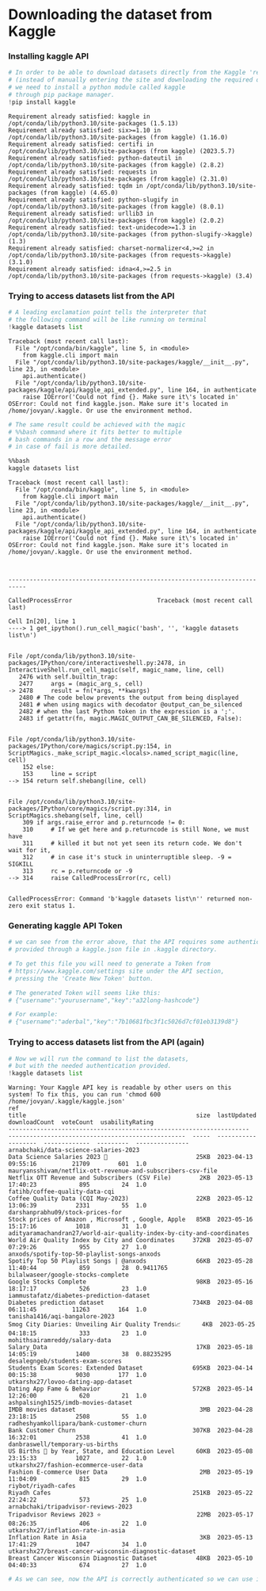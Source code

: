 # Downloading the dataset from Kaggle

### Installing kaggle API


```python
# In order to be able to download datasets directly from the Kaggle 'repo'
# (instead of manually entering the site and downloading the required data),
# we need to install a python module called kaggle
# through pip package manager.
!pip install kaggle
```

    Requirement already satisfied: kaggle in /opt/conda/lib/python3.10/site-packages (1.5.13)
    Requirement already satisfied: six>=1.10 in /opt/conda/lib/python3.10/site-packages (from kaggle) (1.16.0)
    Requirement already satisfied: certifi in /opt/conda/lib/python3.10/site-packages (from kaggle) (2023.5.7)
    Requirement already satisfied: python-dateutil in /opt/conda/lib/python3.10/site-packages (from kaggle) (2.8.2)
    Requirement already satisfied: requests in /opt/conda/lib/python3.10/site-packages (from kaggle) (2.31.0)
    Requirement already satisfied: tqdm in /opt/conda/lib/python3.10/site-packages (from kaggle) (4.65.0)
    Requirement already satisfied: python-slugify in /opt/conda/lib/python3.10/site-packages (from kaggle) (8.0.1)
    Requirement already satisfied: urllib3 in /opt/conda/lib/python3.10/site-packages (from kaggle) (2.0.2)
    Requirement already satisfied: text-unidecode>=1.3 in /opt/conda/lib/python3.10/site-packages (from python-slugify->kaggle) (1.3)
    Requirement already satisfied: charset-normalizer<4,>=2 in /opt/conda/lib/python3.10/site-packages (from requests->kaggle) (3.1.0)
    Requirement already satisfied: idna<4,>=2.5 in /opt/conda/lib/python3.10/site-packages (from requests->kaggle) (3.4)


### Trying to access datasets list from the API


```python
# A leading exclamation point tells the interpreter that
# the following command will be like running on terminal
!kaggle datasets list
```

    Traceback (most recent call last):
      File "/opt/conda/bin/kaggle", line 5, in <module>
        from kaggle.cli import main
      File "/opt/conda/lib/python3.10/site-packages/kaggle/__init__.py", line 23, in <module>
        api.authenticate()
      File "/opt/conda/lib/python3.10/site-packages/kaggle/api/kaggle_api_extended.py", line 164, in authenticate
        raise IOError('Could not find {}. Make sure it\'s located in'
    OSError: Could not find kaggle.json. Make sure it's located in /home/jovyan/.kaggle. Or use the environment method.



```python
# The same result could be achieved with the magic
# %%bash command where it fits better to multiple
# bash commands in a row and the message error
# in case of fail is more detailed.
```


```bash
%%bash
kaggle datasets list
```

    Traceback (most recent call last):
      File "/opt/conda/bin/kaggle", line 5, in <module>
        from kaggle.cli import main
      File "/opt/conda/lib/python3.10/site-packages/kaggle/__init__.py", line 23, in <module>
        api.authenticate()
      File "/opt/conda/lib/python3.10/site-packages/kaggle/api/kaggle_api_extended.py", line 164, in authenticate
        raise IOError('Could not find {}. Make sure it\'s located in'
    OSError: Could not find kaggle.json. Make sure it's located in /home/jovyan/.kaggle. Or use the environment method.



    ---------------------------------------------------------------------------

    CalledProcessError                        Traceback (most recent call last)

    Cell In[20], line 1
    ----> 1 get_ipython().run_cell_magic('bash', '', 'kaggle datasets list\n')


    File /opt/conda/lib/python3.10/site-packages/IPython/core/interactiveshell.py:2478, in InteractiveShell.run_cell_magic(self, magic_name, line, cell)
       2476 with self.builtin_trap:
       2477     args = (magic_arg_s, cell)
    -> 2478     result = fn(*args, **kwargs)
       2480 # The code below prevents the output from being displayed
       2481 # when using magics with decodator @output_can_be_silenced
       2482 # when the last Python token in the expression is a ';'.
       2483 if getattr(fn, magic.MAGIC_OUTPUT_CAN_BE_SILENCED, False):


    File /opt/conda/lib/python3.10/site-packages/IPython/core/magics/script.py:154, in ScriptMagics._make_script_magic.<locals>.named_script_magic(line, cell)
        152 else:
        153     line = script
    --> 154 return self.shebang(line, cell)


    File /opt/conda/lib/python3.10/site-packages/IPython/core/magics/script.py:314, in ScriptMagics.shebang(self, line, cell)
        309 if args.raise_error and p.returncode != 0:
        310     # If we get here and p.returncode is still None, we must have
        311     # killed it but not yet seen its return code. We don't wait for it,
        312     # in case it's stuck in uninterruptible sleep. -9 = SIGKILL
        313     rc = p.returncode or -9
    --> 314     raise CalledProcessError(rc, cell)


    CalledProcessError: Command 'b'kaggle datasets list\n'' returned non-zero exit status 1.


### Generating kaggle API Token


```python
# we can see from the error above, that the API requires some authentication
# provided through a kaggle.json file in .kaggle directory.

# To get this file you will need to generate a Token from
# https://www.kaggle.com/settings site under the API section,
# pressing the 'Create New Token' button. 

# The generated Token will seems like this:
# {"username":"yourusername","key":"a32long-hashcode"}

# For example:
# {"username":"aderbal","key":"7b10681fbc3f1c5026d7cf01eb3139d8"}
```

### Trying to access datasets list from the API (again)


```python
# Now we will run the command to list the datasets,
# but with the needed authentication provided.
!kaggle datasets list
```

    Warning: Your Kaggle API key is readable by other users on this system! To fix this, you can run 'chmod 600 /home/jovyan/.kaggle/kaggle.json'
    ref                                                                   title                                                size  lastUpdated          downloadCount  voteCount  usabilityRating  
    --------------------------------------------------------------------  --------------------------------------------------  -----  -------------------  -------------  ---------  ---------------  
    arnabchaki/data-science-salaries-2023                                 Data Science Salaries 2023 💸                         25KB  2023-04-13 09:55:16          21709        601  1.0              
    mauryansshivam/netflix-ott-revenue-and-subscribers-csv-file           Netflix OTT Revenue and Subscribers (CSV File)        2KB  2023-05-13 17:40:23            895         24  1.0              
    fatihb/coffee-quality-data-cqi                                        Coffee Quality Data (CQI May-2023)                   22KB  2023-05-12 13:06:39           2331         55  1.0              
    darshanprabhu09/stock-prices-for                                      Stock prices of Amazon , Microsoft , Google, Apple   85KB  2023-05-16 15:17:16           1018         31  1.0              
    adityaramachandran27/world-air-quality-index-by-city-and-coordinates  World Air Quality Index by City and Coordinates     372KB  2023-05-07 07:29:26            955         27  1.0              
    anxods/spotify-top-50-playlist-songs-anxods                           Spotify Top 50 Playlist Songs | @anxods              66KB  2023-05-28 11:40:44            859         28  0.9411765        
    bilalwaseer/google-stocks-complete                                    Google Stocks Complete                               98KB  2023-05-16 18:17:17            526         23  1.0              
    iammustafatz/diabetes-prediction-dataset                              Diabetes prediction dataset                         734KB  2023-04-08 06:11:45          11263        164  1.0              
    tanisha1416/aqi-bangalore-2023                                        Smog City Diaries: Unveiling Air Quality Trends📈      4KB  2023-05-25 04:18:15            333         23  1.0              
    mohithsairamreddy/salary-data                                         Salary_Data                                          17KB  2023-05-18 14:05:19           1400         38  0.88235295       
    desalegngeb/students-exam-scores                                      Students Exam Scores: Extended Dataset              695KB  2023-04-14 00:15:38           9030        177  1.0              
    utkarshx27/lovoo-dating-app-dataset                                   Dating App Fame & Behavior                          572KB  2023-05-14 12:26:00            620         21  1.0              
    ashpalsingh1525/imdb-movies-dataset                                   IMDB movies dataset                                   3MB  2023-04-28 23:18:15           2508         55  1.0              
    radheshyamkollipara/bank-customer-churn                               Bank Customer Churn                                 307KB  2023-04-28 16:32:01           2538         41  1.0              
    danbraswell/temporary-us-births                                       US Births 👶 by Year, State, and Education Level      60KB  2023-05-08 23:15:33           1027         22  1.0              
    utkarshx27/fashion-ecommerce-user-data                                Fashion E-commerce User Data                          2MB  2023-05-19 11:04:09            815         29  1.0              
    riybot/riyadh-cafes                                                   Riyadh Cafes                                        251KB  2023-05-22 22:24:22            573         25  1.0              
    arnabchaki/tripadvisor-reviews-2023                                   Tripadvisor Reviews 2023 ⭐                           22MB  2023-05-17 08:26:35            406         22  1.0              
    utkarshx27/inflation-rate-in-asia                                     Inflation Rate in Asia                                3KB  2023-05-13 17:41:29           1047         34  1.0              
    utkarshx27/breast-cancer-wisconsin-diagnostic-dataset                 Breast Cancer Wisconsin Diagnostic Dataset           48KB  2023-05-10 04:40:33            674         27  1.0              



```python
# As we can see, now the API is correctly authenticated so we can use it as we need.
```
